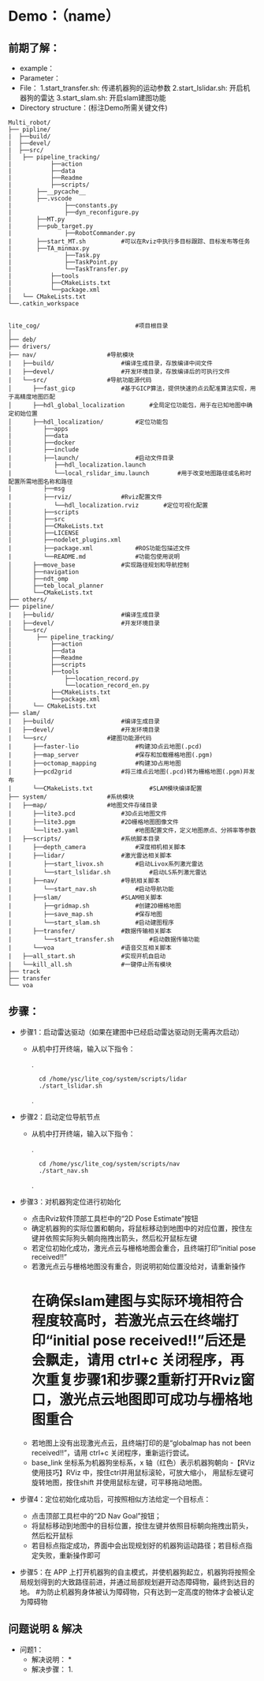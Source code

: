 # Demo：（name）

## 前期了解：
* example：
* Parameter：
* File：
	1.start_transfer.sh: 传递机器狗的运动参数
	2.start_lslidar.sh: 开启机器狗的雷达
	3.start_slam.sh: 开启slam建图功能
* Directory structure：(标注Demo所需关键文件)
```
Multi_robot/
├── pipline/
|  ├──build/
|  ├──devel/
|  ├──src/					
│  	├── pipeline_tracking/			
|           ├──action				
|           ├──data				
|           ├──Readme				
|           ├──scripts/
|		├──__pycache__
|		├──.vscode
|               ├──constants.py
|               ├──dyn_reconfigure.py
|		├──MT.py
|		├──pub_target.py
|               ├──RobotCommander.py
|		├──start_MT.sh			#可以在Rviz中执行多目标跟踪、目标发布等任务
|		├──TA_minmax.py
|               ├──Task.py
|               ├──TaskPoint.py
|               └──TaskTransfer.py		
|           ├──tools				
|           ├──CMakeLists.txt			
|           └──package.xml			
|   └── CMakeLists.txt 				
└──.catkin_workspace				


lite_cog/                			#项目根目录
│
├── deb/                       			
├── drivers/					                    
├── nav/					#导航模块
|   ├──build/					#编译生成目录，存放编译中间文件
|   ├──devel/					#开发环境目录，存放编译后的可执行文件
|   └──src/					#导航功能源代码
│      ├──fast_gicp				#基于GICP算法，提供快速的点云配准算法实现，用于高精度地图匹配
│      ├──hdl_global_localization		#全局定位功能包，用于在已知地图中确定初始位置
│      ├──hdl_localization/			#定位功能包
|         ├──apps
|         ├──data
|         ├──docker
|         ├──include
|         ├──launch/				#启动文件目录
|            ├──hdl_localization.launch
|            └──local_rslidar_imu.launch    	#用于改变地图路径或名称时配置所需地图名称和路径
|         ├──msg
|         ├──rviz/				#Rviz配置文件
|            └──hdl_localization.rviz		#定位可视化配置
|         ├──scripts
|         ├──src
|         ├──CMakeLists.txt
|         ├──LICENSE
|         ├──nodelet_plugins.xml
|         ├──package.xml			#ROS功能包描述文件
|         └──README.md				#功能包使用说明
│      ├──move_base				#实现路径规划和导航控制
│      ├──navigation
│      ├──ndt_omp
│      ├──teb_local_planner
│      └──CMakeLists.txt                
├── others/                    			
├── pipeline/					
|   ├──bulid/					#编译生成目录
|   ├──devel/					#开发环境目录
|   └──src/					
│       ├── pipeline_tracking/			
|           ├──action				
|           ├──data				
|           ├──Readme				
|           ├──scripts
|           ├──tools				
|               ├──location_record.py		
|               └──location_record_en.py	
|           ├──CMakeLists.txt			
|           └──package.xml			
|      └── CMakeLists.txt 			
├── slam/
|   ├──build/					#编译生成目录
|   ├──devel/					#开发环境目录
|   └──src/					#建图功能源代码
|      ├──faster-lio				#构建3D点云地图(.pcd)
|      ├──map_server				#保存和加载栅格地图(.pgm)
|      ├──octomap_mapping			#构建3D占用地图
|      ├──pcd2grid				#将三维点云地图(.pcd)转为栅格地图(.pgm)并发布
|      └──CMakeLists.txt		        #SLAM模块编译配置    
├── system/					#系统模块
|   ├──map/					#地图文件存储目录
|      ├──lite3.pcd				#3D点云地图文件
|      ├──lite3.pgm				#2D栅格地图图像文件
|      └──lite3.yaml				#地图配置文件，定义地图原点、分辨率等参数
|   ├──scripts/					#系统脚本目录
|      ├──depth_camera				#深度相机相关脚本
|      ├──lidar/				#激光雷达相关脚本
|         ├──start_livox.sh			#启动Livox系列激光雷达
|         └──start_lslidar.sh			#启动LS系列激光雷达
|      ├──nav/					#导航相关脚本
|         └──start_nav.sh			#启动导航功能
|      ├──slam/					#SLAM相关脚本
|         ├──gridmap.sh				#创建2D栅格地图
|         ├──save_map.sh			#保存地图
|         └──start_slam.sh			#启动建图程序
|      ├──transfer/				#数据传输相关脚本
|         └──start_transfer.sh			#启动数据传输功能
|      └──voa					#语音交互相关脚本
|   ├──all_start.sh				#实现开机自启动
|   └──kill_all.sh				#一键停止所有模块
├── track                         		
├── transfer                  				
└── voa                  			
```
## 步骤：
* 步骤1：启动雷达驱动（如果在建图中已经启动雷达驱动则无需再次启动）
	* 从机中打开终端，输入以下指令：
 
		. 		

			cd /home/ysc/lite_cog/system/scripts/lidar
   			./start_lslidar.sh
   
   		.
  
* 步骤2：启动定位导航节点
	* 从机中打开终端，输入以下指令：
  
		.

			cd /home/ysc/lite_cog/system/scripts/nav
   			./start_nav.sh

  		.
  
* 步骤3：对机器狗定位进行初始化
	* 点击Rviz软件顶部工具栏中的“2D Pose Estimate”按钮
	* 确定机器狗的实际位置和朝向，将鼠标移动到地图中的对应位置，按住左键并依照实际狗头朝向拖拽出箭头，然后松开鼠标左键
	* 若定位初始化成功，激光点云与栅格地图会重合，且终端打印“initial pose received!!”
	* 若激光点云与栅格地图没有重合，则说明初始位置没给对，请重新操作
   		# 在确保slam建图与实际环境相符合程度较高时，若激光点云在终端打印“initial pose received!!”后还是会飘走，请用 ctrl+c 关闭程序，再次重复步骤1和步骤2重新打开Rviz窗口，激光点云地图即可成功与栅格地图重合
	* 若地图上没有出现激光点云，且终端打印的是“globalmap has not been received!!”，请用 ctrl+c 关闭程序，重新运行尝试。
	* base_link 坐标系为机器狗坐标系，x 轴（红色）表示机器狗朝向
	-【RViz 使用技巧】RViz 中，按住ctrl并用鼠标滚轮，可放大缩小，
	用鼠标左键可旋转地图，按住shift 并使用鼠标左键，可平移拖动地图。

* 步骤4：定位初始化成功后，可按照相似方法给定一个目标点：
 	* 点击顶部工具栏中的“2D Nav Goal”按钮；
  	* 将鼠标移动到地图中的目标位置，按住左键并依照目标朝向拖拽出箭头，然后松开鼠标
  	* 若目标点指定成功，界面中会出现规划好的机器狗运动路径；若目标点指定失败，重新操作即可

* 步骤5：在 APP 上打开机器狗的自主模式，并使机器狗起立，机器狗将按照全局规划得到的大致路径前进，并通过局部规划避开动态障碍物，最终到达目的地。
   #为防止机器狗身体被认为障碍物，只有达到一定高度的物体才会被认定为障碍物

## 问题说明 & 解决

* 问题1：
	* 解决说明：
		* 
	* 解决步骤：
		1.

